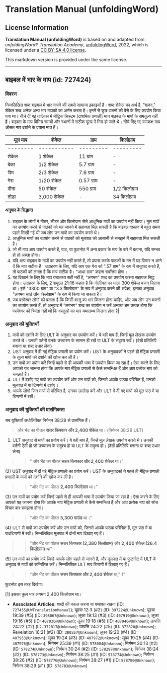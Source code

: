 # Translation Manual (unfoldingWord)

## License Information

**Translation Manual (unfoldingWord)** is based on and adapted from: _unfoldingWord® Translation Academy_, [unfoldingWord](https://unfoldingword.org/utw), 2022, which is licensed under a [CC BY-SA 4.0 license](https://creativecommons.org/licenses/by-sa/4.0/legalcode.en).

This markdown version is provided under the same license.



--------------------------------

## बाइबल में भार के माप (id: 727424)

### विवरण

निम्नलिखित शब्द बाइबल में भार नापने की सबसे सामान्य इकाइयाँ हैं। शब्द शेकेल का अर्थ है, "वज़न," शेकेल शब्द अनेक अन्य भार मापकों का अर्णन करता है। इनमें से कुछ वजनों को पैसे के लिए उपयोग किया गया था। नीचे दी गई तालिका में मीट्रिक सिस्टम (दाशमिक प्रणाली) मान बाइबल के मापों के समतुल्य नहीं हैं। बाइबल के माप विभिन्न समयों और स्थानों में सटीक मूल्य में भिन्न हो जाते थे। नीचे दिए गए समकक्ष माप औसत माप दर्शाने के प्रयास मात्र हैं।

| मूल माप | शेकेल | ग्राम | किलोग्राम |
| --- | --- | --- | --- |
| \-\-\-\-\-\-\-\- | \-\-\-\-\-\-\-\-\-\-\- | \-\-\-\-\-\-\-\-\- | \-\-\-\-\-\-\-\-\- |
| शेकेल | 1 शेकेल | 11 ग्राम | \- |
| बेका | 1/2 शेकेल | 5\.7 ग्राम | \- |
| पिम | 2/3 शेकेल | 7\.6 ग्राम | \- |
| गेरा | 1/20 शेकेल | 0\.57 ग्राम | \- |
| मीना | 50 शेकेल | 550 ग्राम | 1/2 किलोग्राम |
| तोड़ा | 3,000 शेकेल | \- | 34 किलोग्राम |  |

#### अनुवाद के सिद्धान्त

1. बाइबल के लोगों ने मीटर, लीटर और किलोग्राम जैसे आधुनिक मापों का उपयोग नहीं किया। मूल मापों का उपयोग करने से पाठकों को यह जानने में सहायता मिल सकती है कि बाइबल वास्तव में बहुत समय पहले लिखी गई थी जब लोग उन मापों का उपयोग करते थे।
2. आधुनिक मापों का उपयोग करने से पाठकों को मूलपाठ को आसानी से समझने में सहायता मिल सकती है।
3. जो भी माप आप उपयोग करते हैं, पाठ, या फुटनोट में अन्य प्रकार के माप के बारे में बताना, यदि सम्भव हो तो अच्छा होगा।
4. यदि आप बाइबल के मापों का उपयोग नहीं करते हैं, तो प्रयास करके पाठकों के मन में यह विचार न आने दें कि माप सटीक हैं। उदाहरण के लिए, यदि आप एक गेरा को ".57 ग्राम" के रूप में अनुवाद करते हैं, तो पाठकों को लगता है कि माप सटीक है। "आधा ग्राम" कहना सर्वोत्तम होगा।
5. यह दिखाने के लिए कि माप यथातथ्य सही नहीं है, "लगभग" शब्द का उपयोग करना सहायक सिद्ध होगा। उदाहरण के लिए, 2 शमूएल 21:16 कहता है कि गोलीयत का भाला 300 शेकेल वजन जितना था। इसे "3300 ग्राम" या "3\.3 किलोग्राम" के रूप में अनुवाद करने की अपेक्षा, इसका अनुवाद "लगभग साडे तीन किलोग्राम" के रूप में किया जा सकता है।
6. जब परमेश्वर लोगों को बताता है कि किसी वस्तु का भार कितना होना चाहिए, और जब लोग उन वजनों का उपयोग करते हैं, तो अनुवाद में "लगभग" शब्द का उपयोग न करें अन्यथा भ्रम उत्पन्न होगा कि परमेश्वर को भ्चिंता नहीं थी कि वस्तुओं का भार यथातथ्य कितना होना है\|

### अनुवाद की युक्तियाँ

1. मापों को दर्शाने के लिए ULT के अनुवाद का उपयोग करें। ये वही माप हैं, जिन्हें मूल लेखक उपयोग करते थे। उनकी वर्तनी उनके उच्चारण के सामान ही रखें या ULT के सदृश्य रखें। (देखें प्रतिलिपि बनाना या शब्द उधार लेना)
2. UST अनुवाद में दी गई मेट्रिक प्रणाली का प्रयोग करें। UST के अनुवादकों ने पहले ही मेंट्रिक प्रणाली के तुल्य मापों को दर्शाने की खोज कर ली है।
3. उन मापों का प्रयोग करें जिन्हें पहले से ही आपकी भाषा में उपयोग किया जा रहा है। ऐसा करने के लिए आपको यह जानना होगा कि आपके माप मेंट्रिक प्रणाली से कैसे सम्बन्धित हैं और आप प्रत्येक माप को समझते हैं।
4. ULT में दर्शाए गए मापों का उपयोग करें और उन मापों को, जिनसे आपके पाठक परिचित हैं, उनको मूलपाठ में या टिप्पणी में दर्शाएं।
5. आपके लोगों जिन मापों से परिचित हैं, उनका उल्लेख करें और ULT में दी गए मापों को मूल पाठ में या टिप्पणी में रखें।

### अनुवाद की युक्तियों की प्रासंगिकता

सब युक्तियाँ अधोलिखित निर्गमन 38:29 से प्रासंगिक हैं।

> और भेंट का पीतल **सत्तर किक्कार और 2,400 शेकेल** था। (निर्गमन 38:29 ULT)

1. ULT अनुवाद से मापों का प्रयोग करें। ये वही माप हैं, जिन्हें मूल लेखक उपयोग करते थे। उनकी वर्तनी ऎसी हो जो उच्चारण के सदृश्य हो या ULT के सदृश्य हो। (देखें प्रतिलिपि बनाना या शब्द उधार लेना)

> > " और भेंट का पीतल **सत्तर किक्कार और 2,400 शेकेल** था।"

(2\) UST अनुवाद में दी गई मेंट्रिक प्रणाली का प्रयोग करें। UST के अनुवादकों ने पहले ही मेंट्रिक प्रणाली प्रणाली के मापों को दर्शाने की खोज कर ली है।

> > "और भेंट का पीतल **2,400 किलोग्राम** था।"

(3\) उन मापों का प्रयोग करें जिन्हें पहले से ही आपकी भाषा में उपयोग किया जा रहा है। ऐसा करने के लिए आपको यह जानना होगा कि आपके माप मेट्रिक प्रणाली से कैसे सम्बन्धित हैं और आप प्रत्येक माप को सोच विचार कर समझना होगा।

> > "और भेंट का पीतल **5,300 पाउंड** था।"

(4\) ULT से मापों का उपयोग करें और उन मापों को, जिनसे आपके पाठक परिचित हैं, मूल पाठ में या पादटिप्पणी में रखें। निम्नलिखित मूलपाठ में दोनों माप दिखाए गए हैं।

> > "और भेंट का पीतल **सत्तर किक्कार (2,380 किलोग्राम)** और **2,400 शेकेल (26\.4 किलोग्राम)** था"

(5\) उन मापों का प्रयोग करें जिन्हें आपके लोग पहले से जानते हैं, और मूलपाठ में या फुटनोट में ULT के अनुवाद से मापों को सम्मिलित करें। निम्नलिखित ULT माप टिप्पणी में दिखाए गए हैं।

> > "और भेंट का पीतल **सत्तर किक्कार और 2,400 शेकेल** था," 1"

फुटनोट इस तरह दिखेगा:

\[1] इसका कुल भार लगभग 2,400 किलोग्राम था।

* **Associated Articles:** शब्दों की नकल करना या यथावत रखना (ID: `727455@UWTranslationManual`); यूहन्ना 12:3 (#2) (ID: `397224@Unknown`); यूहन्ना 19:39 (#5) (ID: `398067@Unknown`); लूका 19:13 (#3) (ID: `407919@Unknown`); लूका 19:16 (#5) (ID: `407936@Unknown`); लूका 19:18 (#5) (ID: `407946@Unknown`); उत्पत्ति 24:22 (#2) (ID: `372817@Unknown`); उत्पत्ति 24:22 (#5) (ID: `372820@Unknown`); Revelation 16:21 (#2) (ID: `380557@Unknown`); लूका 19:20 (#4) (ID: `407953@Unknown`); लूका 19:24 (#3) (ID: `407972@Unknown`); लूका 19:25 (#4) (ID: `407976@Unknown`); निर्गमन 25:39 (#1) (ID: `578004@Unknown`); निर्गमन 30:13 (#2) (ID: `578274@Unknown`); निर्गमन 30:24 (#2) (ID: `578297@Unknown`); निर्गमन 38:24 (#2) (ID: `578773@Unknown`); निर्गमन 38:25 (#1) (ID: `578774@Unknown`); निर्गमन 38:26 (#2) (ID: `578776@Unknown`); निर्गमन 38:27 (#1) (ID: `578780@Unknown`); निर्गमन 38:29 (#1) (ID: `578783@Unknown`)

